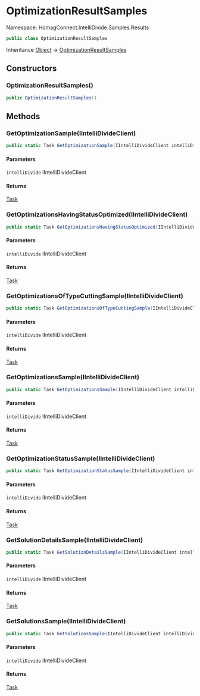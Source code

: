 # OptimizationResultSamples

Namespace: HomagConnect.IntelliDivide.Samples.Results



```csharp
public class OptimizationResultSamples
```

Inheritance [Object](https://docs.microsoft.com/en-us/dotnet/api/system.object) → [OptimizationResultSamples](./homagconnect.intellidivide.samples.results.optimizationresultsamples.md)

## Constructors

### **OptimizationResultSamples()**

```csharp
public OptimizationResultSamples()
```

## Methods

### **GetOptimizationSample(IIntelliDivideClient)**



```csharp
public static Task GetOptimizationSample(IIntelliDivideClient intelliDivide)
```

#### Parameters

`intelliDivide` IIntelliDivideClient<br>

#### Returns

[Task](https://docs.microsoft.com/en-us/dotnet/api/system.threading.tasks.task)<br>

### **GetOptimizationsHavingStatusOptimized(IIntelliDivideClient)**



```csharp
public static Task GetOptimizationsHavingStatusOptimized(IIntelliDivideClient intelliDivide)
```

#### Parameters

`intelliDivide` IIntelliDivideClient<br>

#### Returns

[Task](https://docs.microsoft.com/en-us/dotnet/api/system.threading.tasks.task)<br>

### **GetOptimizationsOfTypeCuttingSample(IIntelliDivideClient)**



```csharp
public static Task GetOptimizationsOfTypeCuttingSample(IIntelliDivideClient intelliDivide)
```

#### Parameters

`intelliDivide` IIntelliDivideClient<br>

#### Returns

[Task](https://docs.microsoft.com/en-us/dotnet/api/system.threading.tasks.task)<br>

### **GetOptimizationsSample(IIntelliDivideClient)**



```csharp
public static Task GetOptimizationsSample(IIntelliDivideClient intelliDivide)
```

#### Parameters

`intelliDivide` IIntelliDivideClient<br>

#### Returns

[Task](https://docs.microsoft.com/en-us/dotnet/api/system.threading.tasks.task)<br>

### **GetOptimizationStatusSample(IIntelliDivideClient)**



```csharp
public static Task GetOptimizationStatusSample(IIntelliDivideClient intelliDivide)
```

#### Parameters

`intelliDivide` IIntelliDivideClient<br>

#### Returns

[Task](https://docs.microsoft.com/en-us/dotnet/api/system.threading.tasks.task)<br>

### **GetSolutionDetailsSample(IIntelliDivideClient)**



```csharp
public static Task GetSolutionDetailsSample(IIntelliDivideClient intelliDivide)
```

#### Parameters

`intelliDivide` IIntelliDivideClient<br>

#### Returns

[Task](https://docs.microsoft.com/en-us/dotnet/api/system.threading.tasks.task)<br>

### **GetSolutionsSample(IIntelliDivideClient)**



```csharp
public static Task GetSolutionsSample(IIntelliDivideClient intelliDivide)
```

#### Parameters

`intelliDivide` IIntelliDivideClient<br>

#### Returns

[Task](https://docs.microsoft.com/en-us/dotnet/api/system.threading.tasks.task)<br>
